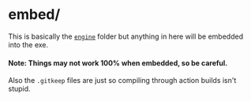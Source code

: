 # embed/
This is basically the [`engine`](/engine/) folder but anything in here will be embedded into the exe.
#### Note: Things may not work 100% when embedded, so be careful.

Also the `.gitkeep` files are just so compiling through action builds isn't stupid.